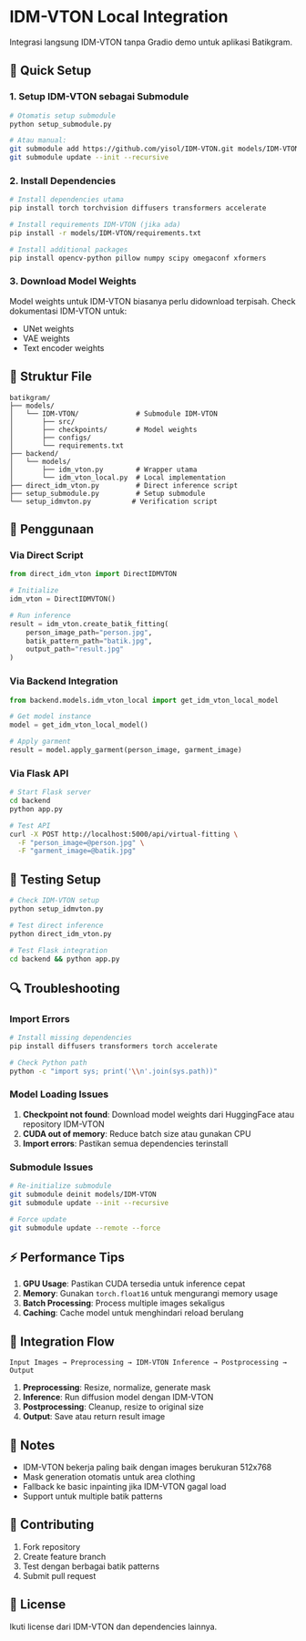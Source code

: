 # IDM-VTON Local Integration

Integrasi langsung IDM-VTON tanpa Gradio demo untuk aplikasi Batikgram.

## 🚀 Quick Setup

### 1. Setup IDM-VTON sebagai Submodule

```bash
# Otomatis setup submodule
python setup_submodule.py

# Atau manual:
git submodule add https://github.com/yisol/IDM-VTON.git models/IDM-VTON
git submodule update --init --recursive
```

### 2. Install Dependencies

```bash
# Install dependencies utama
pip install torch torchvision diffusers transformers accelerate

# Install requirements IDM-VTON (jika ada)
pip install -r models/IDM-VTON/requirements.txt

# Install additional packages
pip install opencv-python pillow numpy scipy omegaconf xformers
```

### 3. Download Model Weights

Model weights untuk IDM-VTON biasanya perlu didownload terpisah. Check dokumentasi IDM-VTON untuk:
- UNet weights
- VAE weights  
- Text encoder weights

## 📁 Struktur File

```
batikgram/
├── models/
│   └── IDM-VTON/              # Submodule IDM-VTON
│       ├── src/
│       ├── checkpoints/       # Model weights
│       ├── configs/
│       └── requirements.txt
├── backend/
│   └── models/
│       ├── idm_vton.py        # Wrapper utama
│       └── idm_vton_local.py  # Local implementation
├── direct_idm_vton.py         # Direct inference script
├── setup_submodule.py         # Setup submodule
└── setup_idmvton.py          # Verification script
```

## 🔧 Penggunaan

### Via Direct Script

```python
from direct_idm_vton import DirectIDMVTON

# Initialize
idm_vton = DirectIDMVTON()

# Run inference
result = idm_vton.create_batik_fitting(
    person_image_path="person.jpg",
    batik_pattern_path="batik.jpg",
    output_path="result.jpg"
)
```

### Via Backend Integration

```python
from backend.models.idm_vton_local import get_idm_vton_local_model

# Get model instance
model = get_idm_vton_local_model()

# Apply garment
result = model.apply_garment(person_image, garment_image)
```

### Via Flask API

```bash
# Start Flask server
cd backend
python app.py

# Test API
curl -X POST http://localhost:5000/api/virtual-fitting \
  -F "person_image=@person.jpg" \
  -F "garment_image=@batik.jpg"
```

## 🧪 Testing Setup

```bash
# Check IDM-VTON setup
python setup_idmvton.py

# Test direct inference
python direct_idm_vton.py

# Test Flask integration
cd backend && python app.py
```

## 🔍 Troubleshooting

### Import Errors

```bash
# Install missing dependencies
pip install diffusers transformers torch accelerate

# Check Python path
python -c "import sys; print('\\n'.join(sys.path))"
```

### Model Loading Issues

1. **Checkpoint not found**: Download model weights dari HuggingFace atau repository IDM-VTON
2. **CUDA out of memory**: Reduce batch size atau gunakan CPU
3. **Import errors**: Pastikan semua dependencies terinstall

### Submodule Issues

```bash
# Re-initialize submodule
git submodule deinit models/IDM-VTON
git submodule update --init --recursive

# Force update
git submodule update --remote --force
```

## ⚡ Performance Tips

1. **GPU Usage**: Pastikan CUDA tersedia untuk inference cepat
2. **Memory**: Gunakan `torch.float16` untuk mengurangi memory usage
3. **Batch Processing**: Process multiple images sekaligus
4. **Caching**: Cache model untuk menghindari reload berulang

## 🔄 Integration Flow

```
Input Images → Preprocessing → IDM-VTON Inference → Postprocessing → Output
```

1. **Preprocessing**: Resize, normalize, generate mask
2. **Inference**: Run diffusion model dengan IDM-VTON
3. **Postprocessing**: Cleanup, resize to original size
4. **Output**: Save atau return result image

## 📝 Notes

- IDM-VTON bekerja paling baik dengan images berukuran 512x768
- Mask generation otomatis untuk area clothing
- Fallback ke basic inpainting jika IDM-VTON gagal load
- Support untuk multiple batik patterns

## 🤝 Contributing

1. Fork repository
2. Create feature branch
3. Test dengan berbagai batik patterns
4. Submit pull request

## 📄 License

Ikuti license dari IDM-VTON dan dependencies lainnya.
